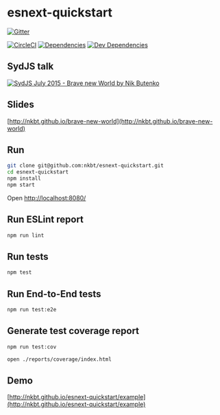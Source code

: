 # esnext-quickstart

[![Gitter](https://img.shields.io/gitter/room/nkbt/help.svg?style=flat-square)](https://gitter.im/nkbt/help)

[![CircleCI](https://img.shields.io/circleci/project/nkbt/esnext-quickstart.svg?style=flat-square&label=nix-build)](https://circleci.com/gh/nkbt/esnext-quickstart)
[![Dependencies](https://img.shields.io/david/nkbt/esnext-quickstart.svg?style=flat-square)](https://david-dm.org/nkbt/esnext-quickstart)
[![Dev Dependencies](https://img.shields.io/david/dev/nkbt/esnext-quickstart.svg?style=flat-square)](https://david-dm.org/nkbt/esnext-quickstart#info=devDependencies)


## SydJS talk
[![SydJS July 2015 - Brave new World by Nik Butenko](http://img.youtube.com/vi/_PkjjCrNgHM/0.jpg)](http://www.youtube.com/watch?v=_PkjjCrNgHM "SydJS July 2015 - Brave new World by Nik Butenko")

## Slides
[http://nkbt.github.io/brave-new-world](http://nkbt.github.io/brave-new-world)


## Run
```sh
git clone git@github.com:nkbt/esnext-quickstart.git
cd esnext-quickstart
npm install
npm start
```
Open [http://localhost:8080/](http://localhost:8080/)


## Run ESLint report
```sh
npm run lint
```


## Run tests
```sh
npm test
```


## Run End-to-End tests
```sh
npm run test:e2e
```


## Generate test coverage report
```sh
npm run test:cov

open ./reports/coverage/index.html
```


## Demo
[http://nkbt.github.io/esnext-quickstart/example](http://nkbt.github.io/esnext-quickstart/example)
